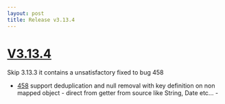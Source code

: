 ```yaml
---
layout: post
title: Release v3.13.4
---
```


# [V3.13.4](https://github.com/arnaudroger/SimpleFlatMapper/issues?q=milestone%3A3.13.4)

Skip 3.13.3 it contains a unsatisfactory fixed to bug 458 

* [458](https://github.com/arnaudroger/SimpleFlatMapper/issues/458) support deduplication and null removal with key definition on non mapped object - direct from getter from source like String, Date etc... - 

